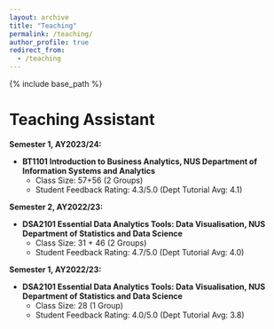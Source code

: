 ```yaml
---
layout: archive
title: "Teaching"
permalink: /teaching/
author_profile: true
redirect_from:
  - /teaching
---
```


{% include base_path %}

Teaching Assistant
======

**Semester 1, AY2023/24:**
* **BT1101 Introduction to Business Analytics, NUS Department of Information Systems and Analytics**
  * Class Size: 57+56 (2 Groups)
  * Student Feedback Rating: 4.3/5.0 (Dept Tutorial Avg: 4.1)

**Semester 2, AY2022/23:**
* **DSA2101 Essential Data Analytics Tools: Data Visualisation, NUS Department of Statistics and Data Science**
  * Class Size: 31 + 46 (2 Groups)
  * Student Feedback Rating: 4.7/5.0 (Dept Tutorial Avg: 4.0)

**Semester 1, AY2022/23:**
* **DSA2101 Essential Data Analytics Tools: Data Visualisation, NUS Department of Statistics and Data Science**
  * Class Size: 28 (1 Group)
  * Student Feedback Rating: 4.0/5.0 (Dept Tutorial Avg: 3.8)